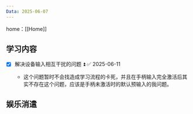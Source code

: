 ```yaml
---
Data: 2025-06-07
---
```

home：[[Home]]

## 学习内容
- [x] 解决设备输入相互干扰的问题 ⏫ ✅ 2025-06-11

	- 这个问题暂时不会找造成学习流程的卡死，并且在手柄输入完全激活后其实不存在这个问题，应该是手柄未激活时的默认预输入的我问题。



## 娱乐消遣

